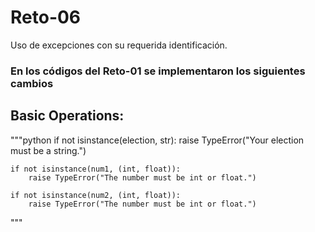 # Reto-06
Uso de excepciones con su requerida identificación.

### En los códigos del Reto-01 se implementaron los siguientes cambios
## Basic Operations:

"""python
if not isinstance(election, str):
        raise TypeError("Your election must be a string.")
    
    if not isinstance(num1, (int, float)):
        raise TypeError("The number must be int or float.")
    
    if not isinstance(num2, (int, float)):
        raise TypeError("The number must be int or float.")
"""
